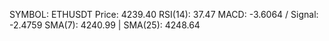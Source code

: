 SYMBOL: ETHUSDT
Price: 4239.40
RSI(14): 37.47
MACD: -3.6064 / Signal: -2.4759
SMA(7): 4240.99 | SMA(25): 4248.64
